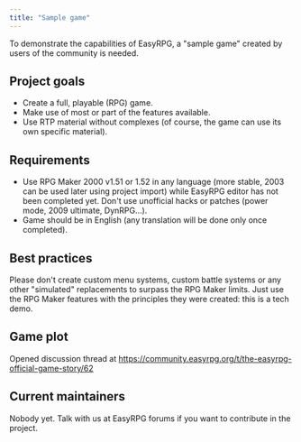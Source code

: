 ```yaml
---
title: "Sample game"
---
```

To demonstrate the capabilities of EasyRPG, a "sample game" created by users of the community is needed.

## Project goals

-   Create a full, playable (RPG) game.
-   Make use of most or part of the features available.
-   Use RTP material without complexes (of course, the game can use its own specific material).

## Requirements

-   Use RPG Maker 2000 v1.51 or 1.52 in any language (more stable, 2003 can be used later using project import) while EasyRPG editor has not been completed yet. Don't use unofficial hacks or patches (power mode, 2009 ultimate, DynRPG...).
-   Game should be in English (any translation will be done only once completed).

## Best practices

Please don't create custom menu systems, custom battle systems or any other "simulated" replacements to surpass the RPG Maker limits. Just use the RPG Maker features with the principles they were created: this is a tech demo.

## Game plot

Opened discussion thread at <https://community.easyrpg.org/t/the-easyrpg-official-game-story/62>

## Current maintainers

Nobody yet. Talk with us at EasyRPG forums if you want to contribute in the project.
